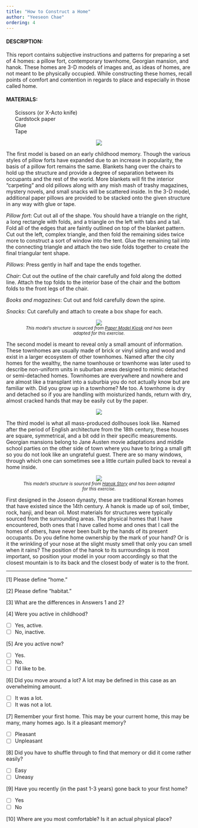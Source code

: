 ```yaml
---
title: "How to Construct a Home"
author: "Yeeseon Chae"
ordering: 4
---
```


#### DESCRIPTION:

This report contains subjective instructions and patterns for preparing a set of 4 homes: a pillow fort, contemporary townhome, Georgian mansion, and hanok. These homes are 3-D models of images and, as ideas of homes, are not meant to be physically occupied. While constructing these homes, recall points of comfort and contention in regards to place and especially in those called home.

#### MATERIALS:

- Scissors (or X-Acto knife)
- Cardstock paper
- Glue
- Tape

<figure>
    <img src="/assets/zine/z3/how-to-construct-a-home/pillowfort.png">
</figure>

The first model is based on an early childhood memory. Though the various styles of pillow forts have expanded due to an increase in popularity, the basis of a pillow fort remains the same. Blankets hang over the chairs to hold up the structure and provide a degree of separation between its occupants and the rest of the world. More blankets will fit the interior “carpeting” and old pillows along with any mish mash of trashy magazines, mystery novels, and small snacks will be scattered inside. In the 3-D model, additional paper pillows are provided to be stacked onto the given structure in any way with glue or tape.

_Pillow fort_: Cut out all of the shape. You should have a triangle on the right, a long rectangle with folds, and a triangle on the left with tabs and a tail. Fold all of the edges that are faintly outlined on top of the blanket pattern. Cut out the left, complex triangle, and then fold the remaining sides twice more to construct a sort of window into the tent. Glue the remaining tail into the connecting triangle and attach the two side folds together to create the final triangular tent shape.

_Pillows_: Press gently in half and tape the ends together.

_Chair_: Cut out the outline of the chair carefully and fold along the dotted line. Attach the top folds to the interior base of the chair and the bottom folds to the front legs of the chair.

_Books and magazines_: Cut out and fold carefully down the spine.

_Snacks_: Cut carefully and attach to create a box shape for each.

<figure>
    <img src="/assets/zine/z3/how-to-construct-a-home/townhome.png">
    <figcaption>This model’s structure is sourced from <a href="http://www.papermodelkiosk.com/shop/item-detail.php?item_id=440&category_id=167">Paper Model Kiosk</a> and has been adapted for this exercise.</figcaption>
</figure>

The second model is meant to reveal only a small amount of information. These townhomes are usually made of brick or vinyl siding and wood and exist in a larger ecosystem of other townhomes. Named after the city homes for the wealthy, the name townhouse or townhome was later used to describe non-uniform units in suburban areas designed to mimic detached or semi-detached homes. Townhomes are everywhere and nowhere and are almost like a transplant into a suburbia you do not actually know but are familiar with. Did you grow up in a townhome? Me too. A townhome is dry and detached so if you are handling with moisturized hands, return with dry, almost cracked hands that may be easily cut by the paper.

<figure>
    <img src="/assets/zine/z3/how-to-construct-a-home/georgianmansion.png">
</figure>

The third model is what all mass-produced dollhouses look like. Named after the period of English architecture from the 18th century, these houses are square, symmetrical, and a bit odd in their specific measurements. Georgian mansions belong to Jane Austen movie adaptations and middle school parties on the other side of town where you have to bring a small gift so you do not look like an ungrateful guest. There are so many windows, through which one can sometimes see a little curtain pulled back to reveal a home inside.

<figure>
    <img src="/assets/zine/z3/how-to-construct-a-home/hanok.png">
    <figcaption>This model’s structure is sourced from <a href="http://han-ok-story.com/class.html">Hanok Story</a> and has been adapted for this exercise.</figcaption>
</figure>

First designed in the Joseon dynasty, these are traditional Korean homes that have existed since the 14th century. A hanok is made up of soil, timber, rock, hanji, and bean oil. Most materials for structures were typically sourced from the surrounding areas. The physical homes that I have encountered, both ones that I have called home and ones that I call the homes of others, have never been built by the hands of its present occupants. Do you define home ownership by the mark of your hand? Or is it the wrinkling of your nose at the slight musty smell that only you can smell when it rains? The position of the hanok to its surroundings is most important, so position your model in your room accordingly so that the closest mountain is to its back and the closest body of water is to the front.

---

[1] Please define “home.”

[2] Please define “habitat.”

[3] What are the differences in Answers 1 and 2?

[4] Were you active in childhood?

- [ ] Yes, active.
- [ ] No, inactive.

[5] Are you active now?

- [ ] Yes.
- [ ] No.
- [ ] I'd like to be.

[6] Did you move around a lot? A lot may be defined in this case as an overwhelming amount.

- [ ] It was a lot.
- [ ] It was not a lot.

[7] Remember your first home. This may be your current home, this may be many, many homes ago. Is it a pleasant memory?

- [ ] Pleasant
- [ ] Unpleasant

[8] Did you have to shuffle through to find that memory or did it come rather easily?

- [ ] Easy
- [ ] Uneasy

[9] Have you recently (in the past 1-3 years) gone back to your first home?

- [ ] Yes
- [ ] No

[10] Where are you most comfortable? Is it an actual physical place?

<style>
    figure {
        text-align: center;
    }
    figcaption {
        font-style: italic;
        font-size: smaller;
    }
    ul {
        list-style-type: none;
    }
</style>
